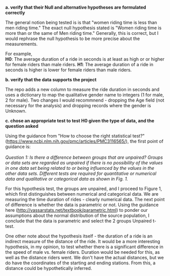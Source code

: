 <b>a. verify that their Null and alternative hypotheses are formulated correctly</b>

The general notion being tested is is that "women riding time is less than men riding time." The exact null hypothesis stated is "Women riding time is more than or the same of Men riding time." Generally, this is correct, but I would rephrase the null hypothesis to be more precise about the measurements.

For example,<br>
<b>H0</b>: The average duration of a ride in seconds is at least as high or or higher for female riders than male riders.
<b>H1</b>: The average duration of a ride in seconds is higher is lower for female riders than male riders.

<b>b. verify that the data supports the project</b>

The repo adds a new column to measure the ride duration in seconds and uses a dictionary to map the qualitative gender name to integers (1 for male, 2 for male). Two changes I would recommnend - dropping the Age field (not necessary for the analysis) and dropping records where the gender is Unknown.

<b>c. chose an appropriate test to test H0 given the type of data, and the question asked</b>

Using the guidance from "How to choose the right statistical test?" (https://www.ncbi.nlm.nih.gov/pmc/articles/PMC3116565/), the first point of guidance is:
<br><br>
<i>Question 1: Is there a difference between groups that are unpaired? Groups or data sets are regarded as unpaired if there is no possibility of the values in one data set being related to or being influenced by the values in the other data sets. Different tests are required for quantitative or numerical data and qualitative or categorical data as shown in Fig. 1.</i>

For this hypothesis test, the groups are unpaired, and I proceed to Figure 1, which first distinguishes between numerical and categorical data. We are measuring the time duration of rides - clearly numerical data. The next point of difference is whether the data is parametric or not. Using the guidance here (http://vassarstats.net/textbook/parametric.html) to ponder our assumptions about the normal distribution of the source population, I conclude that the data is parametric and select the 2 groups Unpaired t-test.

One other note about the hypothesis itself - the duration of a ride is an indirect measure of the distance of the ride. It would be a more interesting hypothesis, in my opinion, to test whether there is a significant difference in the <it>speed</it> of male vs. female riders. Duration would be needed for this, as well as the distance riders went. We don't have the actual distances, but we do have the coordinates of the starting and ending stations. From this, a distance could be hypothetically inferred.
